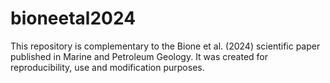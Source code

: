 # bioneetal2024
This repository is complementary to the Bione et al. (2024) scientific paper published in Marine and Petroleum Geology. It was created for reproducibility, use and modification purposes.
